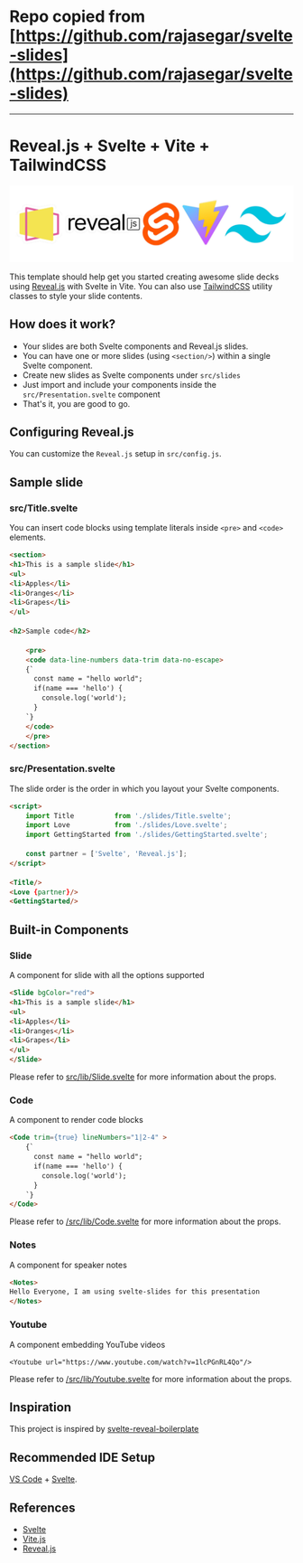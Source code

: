 # Repo copied from [https://github.com/rajasegar/svelte-slides](https://github.com/rajasegar/svelte-slides)

---

# Reveal.js + Svelte + Vite + TailwindCSS

![Svelte Slides logo](public/svelte-slides.jpg)

This template should help get you started creating awesome slide decks using [Reveal.js](https://revealjs.com) with Svelte in Vite.
You can also use [TailwindCSS](https://tailwindcss.com) utility classes to style your slide contents.

## How does it work?
- Your slides are both Svelte components and Reveal.js slides.
- You can have one or more slides (using `<section/>`) within a single Svelte component.
- Create new slides as Svelte components under `src/slides`
- Just import and include your components inside the `src/Presentation.svelte` component
- That's it, you are good to go.

## Configuring Reveal.js
You can customize the `Reveal.js` setup in `src/config.js`.


## Sample slide
### src/Title.svelte
You can insert code blocks using template literals inside `<pre>` and `<code>` elements.
```html
<section>
<h1>This is a sample slide</h1>
<ul>
<li>Apples</li>
<li>Oranges</li>
<li>Grapes</li>
</ul>

<h2>Sample code</h2>

    <pre>
    <code data-line-numbers data-trim data-no-escape>
    {`
      const name = "hello world";
      if(name === 'hello') {
        console.log('world');
      }
    `}
    </code>
    </pre>
</section>
```

### src/Presentation.svelte
The slide order is the order in which you layout your Svelte components.

```html
<script>
    import Title          from './slides/Title.svelte';
    import Love           from './slides/Love.svelte';
    import GettingStarted from './slides/GettingStarted.svelte';

    const partner = ['Svelte', 'Reveal.js'];
</script>

<Title/>
<Love {partner}/>
<GettingStarted/>

```

## Built-in Components
### Slide
A component for slide with all the options supported 
```html
<Slide bgColor="red">
<h1>This is a sample slide</h1>
<ul>
<li>Apples</li>
<li>Oranges</li>
<li>Grapes</li>
</ul>
</Slide>
```

Please refer to [src/lib/Slide.svelte](src/lib/Slide.svelte) for more information about the props.


### Code
A component to render code blocks
```html
<Code trim={true} lineNumbers="1|2-4" >
    {`
      const name = "hello world";
      if(name === 'hello') {
        console.log('world');
      }
    `}
</Code>
```

Please refer to [/src/lib/Code.svelte](/src/lib/Code.svelte) for more information about the props.

### Notes
A component for speaker notes
```html
<Notes>
Hello Everyone, I am using svelte-slides for this presentation
</Notes>
```

### Youtube
A component embedding YouTube videos
```
<Youtube url="https://www.youtube.com/watch?v=1lcPGnRL4Qo"/>
```

Please refer to [/src/lib/Youtube.svelte](/src/lib/Youtube.svelte) for more information about the props.

## Inspiration
This project is inspired by [svelte-reveal-boilerplate](https://github.com/micschwarz/svelte-reveal-boilerplate/) 

## Recommended IDE Setup

[VS Code](https://code.visualstudio.com/) + [Svelte](https://marketplace.visualstudio.com/items?itemName=svelte.svelte-vscode).

## References
- [Svelte](https://svelte.dev)
- [Vite.js](https://vitejs.dev)
- [Reveal.js](https://revealjs.com)

